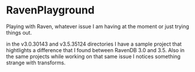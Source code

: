 # RavenPlayground
Playing with Raven, whatever issue I am having at the moment or just trying things out.


in the v3.0.30143 and v3.5.35124 directories I have a sample project that hightlights a difference that I found between RavenDB 3.0 and 3.5.
Also in the same projects while working on that same issue I notices something strange with transforms.

